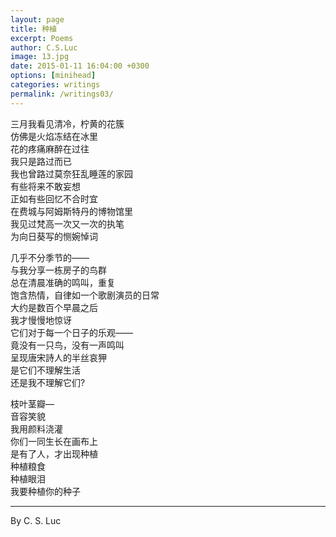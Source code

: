 ```yaml
---
layout: page
title: 种植
excerpt: Poems
author: C.S.Luc
image: 13.jpg
date: 2015-01-11 16:04:00 +0300
options: [minihead]
categories: writings
permalink: /writings03/
---
```


三月我看见清冷，柠黄的花簇  
仿佛是火焰冻结在冰里  
花的疼痛麻醉在过往  
我只是路过而已  
我也曾路过莫奈狂乱睡莲的家园  
有些将来不敢妄想  
正如有些回忆不合时宜  
在费城与阿姆斯特丹的博物馆里  
我见过梵高一次又一次的执笔  
为向日葵写的恻婉悼词  



几乎不分季节的——  
与我分享一栋房子的鸟群  
总在清晨准确的鸣叫，重复  
饱含热情，自律如一个歌剧演员的日常  
大约是数百个早晨之后  
我才慢慢地惊讶  
它们对于每一个日子的乐观——  
竟没有一只鸟，没有一声鸣叫  
呈现唐宋詩人的半丝哀狎  
是它们不理解生活  
还是我不理解它们?

 

枝叶茎瓣—  
音容笑貌  
我用颜料浇灌  
你们一同生长在画布上  
是有了人，才出现种植  
种植粮食  
种植眼泪  
我要种植你的种子

****

By C. S. Luc